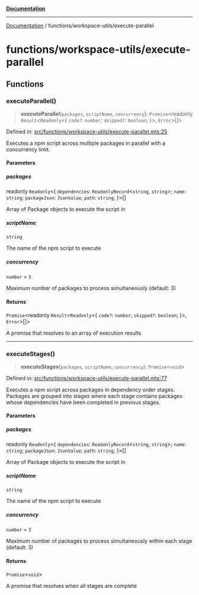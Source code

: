 [**Documentation**](../../README.md)

---

[Documentation](../../README.md) / functions/workspace-utils/execute-parallel

# functions/workspace-utils/execute-parallel

## Functions

### executeParallel()

> **executeParallel**(`packages`, `scriptName`, `concurrency`): `Promise`\<readonly `Result`\<`Readonly`\<\{ `code?`: `number`; `skipped?`: `boolean`; \}\>, `Error`\>[]\>

Defined in: [src/functions/workspace-utils/execute-parallel.mts:25](https://github.com/noshiro-pf/ts-repo-utils/blob/main/src/functions/workspace-utils/execute-parallel.mts#L25)

Executes a npm script across multiple packages in parallel with a concurrency
limit.

#### Parameters

##### packages

readonly `Readonly`\<\{ `dependencies`: `ReadonlyRecord`\<`string`, `string`\>; `name`: `string`; `packageJson`: `JsonValue`; `path`: `string`; \}\>[]

Array of Package objects to execute the script in

##### scriptName

`string`

The name of the npm script to execute

##### concurrency

`number` = `3`

Maximum number of packages to process simultaneously
(default: 3)

#### Returns

`Promise`\<readonly `Result`\<`Readonly`\<\{ `code?`: `number`; `skipped?`: `boolean`; \}\>, `Error`\>[]\>

A promise that resolves to an array of execution results

---

### executeStages()

> **executeStages**(`packages`, `scriptName`, `concurrency`): `Promise`\<`void`\>

Defined in: [src/functions/workspace-utils/execute-parallel.mts:77](https://github.com/noshiro-pf/ts-repo-utils/blob/main/src/functions/workspace-utils/execute-parallel.mts#L77)

Executes a npm script across packages in dependency order stages. Packages
are grouped into stages where each stage contains packages whose dependencies
have been completed in previous stages.

#### Parameters

##### packages

readonly `Readonly`\<\{ `dependencies`: `ReadonlyRecord`\<`string`, `string`\>; `name`: `string`; `packageJson`: `JsonValue`; `path`: `string`; \}\>[]

Array of Package objects to execute the script in

##### scriptName

`string`

The name of the npm script to execute

##### concurrency

`number` = `3`

Maximum number of packages to process simultaneously
within each stage (default: 3)

#### Returns

`Promise`\<`void`\>

A promise that resolves when all stages are complete
